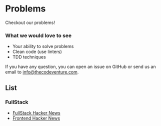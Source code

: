 # Problems
Checkout our problems!

### What we would love to see
- Your ability to solve problems
- Clean code (use linters)
- TDD techniques

If you have any question, you can open an issue on GitHub or send us an email to info@thecodeventure.com.

## List

### FullStack

- [FullStack Hacker News](fullstack_js.md) 
- [Frontend Hacker News](frontend_js.md) 

